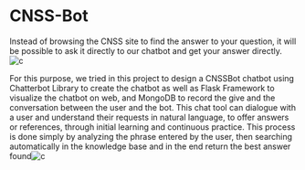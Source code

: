 # CNSS-Bot
Instead of browsing the CNSS site to find the answer to your question, it will be possible to ask it directly to our chatbot and get your answer directly.
![c](https://user-images.githubusercontent.com/57497464/154808042-a1578f21-13bc-422e-972c-f4a76761af2d.PNG)





For this purpose, we tried in this project to design a CNSSBot chatbot using
Chatterbot Library to create the chatbot as well as Flask Framework to visualize the
chatbot on web, and MongoDB to record the give and the conversation between
the user and the bot. This chat tool can dialogue with a user and understand
their requests in natural language, to offer answers or references,
through initial learning and continuous practice. This process is done simply by analyzing the phrase entered by the user, then searching
automatically in the knowledge base and in the end return the best answer found![c](https://user-images.githubusercontent.com/57497464/154808041-30c67242-d833-4744-82b2-91e9e281963a.PNG)
